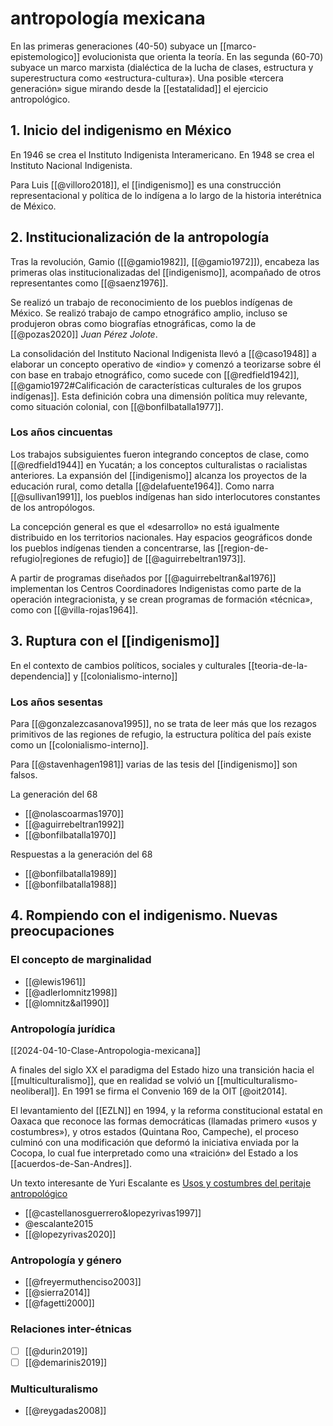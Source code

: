 # antropología mexicana
<!--Refactorizar esta nota para crear un índice argumental-->

En las primeras generaciones (40-50) subyace un [[marco-epistemologico]] evolucionista que orienta la teoría. En las segunda (60-70) subyace un marco marxista (dialéctica de la lucha de clases, estructura y superestructura como «estructura-cultura»). Una posible «tercera generación» sigue mirando desde la [[estatalidad]] el ejercicio antropológico.

## 1. Inicio del indigenismo en México

En 1946 se crea el Instituto Indigenista Interamericano. En 1948 se crea el Instituto Nacional Indigenista.

Para Luis [[@villoro2018]], el [[indigenismo]] es una construcción representacional y política de lo indígena a lo largo de la historia interétnica de México.

## 2. Institucionalización de la antropología

Tras la revolución, Gamio ([[@gamio1982]], [[@gamio1972]]), encabeza las primeras olas institucionalizadas del [[indigenismo]], acompañado de otros representantes como [[@saenz1976]].

Se realizó un trabajo de reconocimiento de los pueblos indígenas de México. Se realizó trabajo de campo etnográfico amplio, incluso se produjeron obras como biografías etnográficas, como la de [[@pozas2020]] *Juan Pérez Jolote*.

La consolidación del Instituto Nacional Indigenista llevó a [[@caso1948]] a elaborar un concepto operativo de «indio» y comenzó a teorizarse sobre él con base en trabajo etnográfico, como sucede con [[@redfield1942]], [[@gamio1972#Calificación de características culturales de los grupos indígenas]]. Esta definición cobra una dimensión política muy relevante, como situación colonial, con [[@bonfilbatalla1977]].
### Los años cincuentas

Los trabajos subsiguientes fueron integrando conceptos de clase, como [[@redfield1944]] en Yucatán; a los conceptos culturalistas o racialistas anteriores. La expansión del [[indigenismo]] alcanza los proyectos de la educación rural, como detalla [[@delafuente1964]]. Como narra [[@sullivan1991]], los pueblos indígenas han sido interlocutores constantes de los antropólogos.

<!--2024-02-21-->
La concepción general es que el «desarrollo» no está igualmente distribuido en los territorios nacionales. Hay espacios geográficos donde los pueblos indígenas tienden a concentrarse, las [[region-de-refugio|regiones de refugio]] de [[@aguirrebeltran1973]].

A partir de programas diseñados por [[@aguirrebeltran&al1976]] implementan los Centros Coordinadores Indigenistas como parte de la operación integracionista, y se crean programas de formación «técnica», como con [[@villa-rojas1964]].

## 3. Ruptura con el [[indigenismo]]

En el contexto de cambios políticos, sociales y culturales [[teoria-de-la-dependencia]] y [[colonialismo-interno]]

### Los años sesentas
<!--2024-02-28 -->

Para [[@gonzalezcasanova1995]], no se trata de leer más que los rezagos primitivos de las regiones de refugio, la estructura política del país existe como un [[colonialismo-interno]].

Para [[@stavenhagen1981]] varias de las tesis del [[indigenismo]] son falsos.

La generación del 68

- [[@nolascoarmas1970]]
- [[@aguirrebeltran1992]]
- [[@bonfilbatalla1970]] 

Respuestas a la generación del 68

- [[@bonfilbatalla1989]]
- [[@bonfilbatalla1988]]

## 4. Rompiendo con el indigenismo. Nuevas preocupaciones

### El concepto de marginalidad

- [[@lewis1961]]
- [[@adlerlomnitz1998]]
- [[@lomnitz&al1990]]

### Antropología jurídica
[[2024-04-10-Clase-Antropologia-mexicana]]

A finales del siglo XX el paradigma del Estado hizo una transición hacia el [[multiculturalismo]], que en realidad se volvió un [[multiculturalismo-neoliberal]]. En 1991 se firma el Convenio 169 de la OIT [@oit2014].

El levantamiento del [[EZLN]] en 1994, y la reforma constitucional estatal en Oaxaca que reconoce las formas democráticas (llamadas primero «usos y costumbres»), y otros estados (Quintana Roo, Campeche), el proceso culminó con una modificación que deformó la iniciativa enviada por la Cocopa, lo cual fue interpretado como una «traición» del Estado a los [[acuerdos-de-San-Andres]].

Un texto interesante de Yuri Escalante es [Usos y costumbres del peritaje antropológico](https://www.scielo.org.mx/scielo.php?pid=S1607-050X2018000200072&script=sci_arttext)

- [[@castellanosguerrero&lopezyrivas1997]]
- @escalante2015
- [[@lopezyrivas2020]]

### Antropología y género

- [[@freyermuthenciso2003]]
- [[@sierra2014]]
- [[@fagetti2000]]

### Relaciones inter-étnicas

- [ ] [[@durin2019]]
- [ ] [[@demarinis2019]]

### Multiculturalismo

- [[@reygadas2008]]
